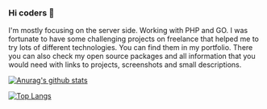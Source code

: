 ### Hi coders 👋

I'm mostly focusing on the server side. Working with PHP and GO. I was fortunate to have some challenging projects on freelance that helped me to try lots of different technologies. You can find them in my portfolio. There you can also check my open source packages and all information that you would need with links to projects, screenshots and small descriptions.

[![Anurag's github stats](https://github-readme-stats.vercel.app/api?username=SerhiiCho&hide=issues)](https://github.com/anuraghazra/github-readme-stats)

[![Top Langs](https://github-readme-stats.vercel.app/api/top-langs/?username=SerhiiCho&hide=asp)](https://github.com/anuraghazra/github-readme-stats)
